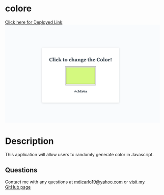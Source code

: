 # colore

[Click here for Deployed Link](https://marikadicarlo.github.io/colore/)
![colore](/colore.jpg)


# Description
This application will allow users to randomly generate color in Javascript.


## Questions
Contact me with any questions at <mdicarlo19@yahoo.com> or [visit my GitHub page](https://github.com/marikadicarlo)